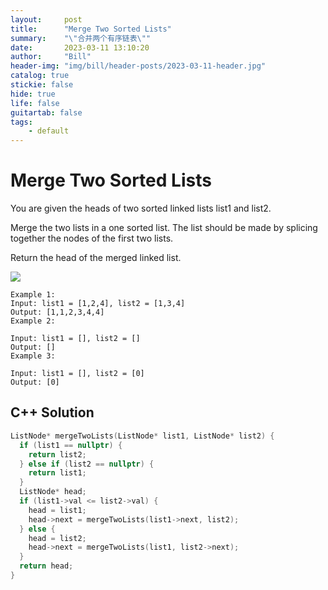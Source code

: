 ```yaml
---
layout:     post
title:      "Merge Two Sorted Lists"
summary:    "\"合并两个有序链表\""
date:       2023-03-11 13:10:20
author:     "Bill"
header-img: "img/bill/header-posts/2023-03-11-header.jpg"
catalog: true
stickie: false
hide: true
life: false
guitartab: false
tags:
    - default
---
```


# Merge Two Sorted Lists

You are given the heads of two sorted linked lists list1 and list2.

Merge the two lists in a one sorted list. The list should be made by splicing together the nodes of the first two lists.

Return the head of the merged linked list.

![](/img/bill/in-posts//)

```
Example 1:
Input: list1 = [1,2,4], list2 = [1,3,4]
Output: [1,1,2,3,4,4]
Example 2:

Input: list1 = [], list2 = []
Output: []
Example 3:

Input: list1 = [], list2 = [0]
Output: [0]
```

## C++ Solution

```c++
ListNode* mergeTwoLists(ListNode* list1, ListNode* list2) {
  if (list1 == nullptr) {
    return list2;
  } else if (list2 == nullptr) {
    return list1;
  }
  ListNode* head;
  if (list1->val <= list2->val) {
    head = list1;
    head->next = mergeTwoLists(list1->next, list2);
  } else {
    head = list2;
    head->next = mergeTwoLists(list1, list2->next);
  }
  return head;
}
```

